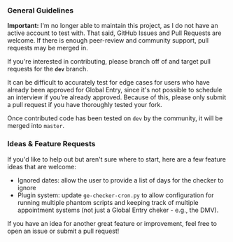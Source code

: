 
### General Guidelines

**Important:** I'm no longer able to maintain this project, as I do not have an active account to test with. That said, GitHub Issues and Pull Requests are welcome. If there is enough peer-review and community support, pull requests may be merged in.

If you're interested in contributing, please branch off of and target pull requests for the **`dev`** branch.

It can be difficult to accurately test for edge cases for users who have already been approved for Global Entry, since it's not possible to schedule an interview if you're already approved. Because of this, please only submit a pull request if you have thoroughly tested your fork.

Once contributed code has been tested on `dev` by the community, it will be merged into `master`.

### Ideas & Feature Requests

If you'd like to help out but aren't sure where to start, here are a few feature ideas that are welcome:

* Ignored dates: allow the user to provide a list of days for the checker to ignore
* Plugin system: update `ge-checker-cron.py` to allow configuration for running multiple phantom scripts and keeping track of multiple appointment systems (not just a Global Entry cheker - e.g., the DMV).

If you have an idea for another great feature or improvement, feel free to open an issue or submit a pull request!
